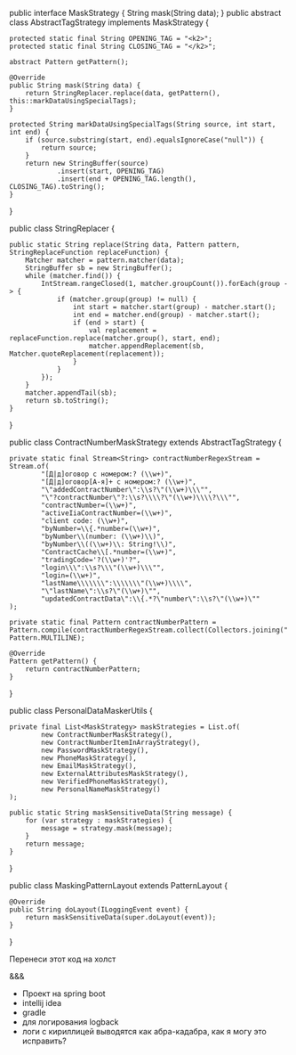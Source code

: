 public interface MaskStrategy {
    String mask(String data);
}
public abstract class AbstractTagStrategy implements MaskStrategy {

    protected static final String OPENING_TAG = "<k2>";
    protected static final String CLOSING_TAG = "</k2>";

    abstract Pattern getPattern();

    @Override
    public String mask(String data) {
        return StringReplacer.replace(data, getPattern(), this::markDataUsingSpecialTags);
    }

    protected String markDataUsingSpecialTags(String source, int start, int end) {
        if (source.substring(start, end).equalsIgnoreCase("null")) {
            return source;
        }
        return new StringBuffer(source)
                .insert(start, OPENING_TAG)
                .insert(end + OPENING_TAG.length(), CLOSING_TAG).toString();
    }
}

public class StringReplacer {

    public static String replace(String data, Pattern pattern, StringReplaceFunction replaceFunction) {
        Matcher matcher = pattern.matcher(data);
        StringBuffer sb = new StringBuffer();
        while (matcher.find()) {
            IntStream.rangeClosed(1, matcher.groupCount()).forEach(group -> {
                if (matcher.group(group) != null) {
                    int start = matcher.start(group) - matcher.start();
                    int end = matcher.end(group) - matcher.start();
                    if (end > start) {
                        val replacement = replaceFunction.replace(matcher.group(), start, end);
                        matcher.appendReplacement(sb, Matcher.quoteReplacement(replacement));
                    }
                }
            });
        }
        matcher.appendTail(sb);
        return sb.toString();
    }
}

public class ContractNumberMaskStrategy extends AbstractTagStrategy {

    private static final Stream<String> contractNumberRegexStream = Stream.of(
            "[Д|д]оговор с номером:? (\\w+)",
            "[Д|д]оговор[А-я]+ с номером:? (\\w+)",
            "\"addedContractNumber\":\\s?\"(\\w+)\\\"",
            "\"?contractNumber\"?:\\s?\\\\?\"(\\w+)\\\\?\\\"",
            "contractNumber=(\\w+)",
            "activeIiaContractNumber=(\\w+)",
            "client code: (\\w+)",
            "byNumber=\\{.*number=(\\w+)",
            "byNumber\\(number: (\\w+)\\)",
            "byNumber\\((\\w+)\\: String!\\)",
            "ContractCache\\[.*number=(\\w+)",
            "tradingCode='?(\\w+)'?",
            "login\\\":\\s?\\\"(\\w+)\\\"",
            "login=(\\w+)",
            "lastName\\\\\\\":\\\\\\\"(\\w+)\\\\",
            "\"lastName\":\\s?\"(\\w+)\"",
            "updatedContractData\":\\{.*?\"number\":\\s?\"(\\w+)\""
    );

    private static final Pattern contractNumberPattern = Pattern.compile(contractNumberRegexStream.collect(Collectors.joining("|")), Pattern.MULTILINE);

    @Override
    Pattern getPattern() {
        return contractNumberPattern;
    }
}

public class PersonalDataMaskerUtils {

    private final List<MaskStrategy> maskStrategies = List.of(
            new ContractNumberMaskStrategy(),
            new ContractNumberItemInArrayStrategy(),
            new PasswordMaskStrategy(),
            new PhoneMaskStrategy(),
            new EmailMaskStrategy(),
            new ExternalAttributesMaskStrategy(),
            new VerifiedPhoneMaskStrategy(),
            new PersonalNameMaskStrategy()
    );

    public static String maskSensitiveData(String message) {
        for (var strategy : maskStrategies) {
            message = strategy.mask(message);
        }
        return message;
    }

}

public class MaskingPatternLayout extends PatternLayout {

    @Override
    public String doLayout(ILoggingEvent event) {
        return maskSensitiveData(super.doLayout(event));
    }
}

Перенеси этот код на холст

&&&
- Проект на spring boot
- intellij idea
- gradle
- для логирования logback
- логи с кириллицей выводятся как абра-кадабра, как я могу это исправить?